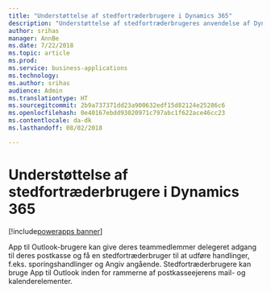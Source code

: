 ```yaml
---
title: "Understøttelse af stedfortræderbrugere i Dynamics 365"
description: "Understøttelse af stedfortræderbrugeres anvendelse af Dynamics 365 App for Outlook"
author: srihas
manager: AnnBe
ms.date: 7/22/2018
ms.topic: article
ms.prod: 
ms.service: business-applications
ms.technology: 
ms.author: srihas
audience: Admin
ms.translationtype: HT
ms.sourcegitcommit: 2b9a737371dd23a900632edf15d82124e25286c6
ms.openlocfilehash: 0e40167ebdd93020971c797abc1f622ace46cc23
ms.contentlocale: da-dk
ms.lasthandoff: 08/02/2018

---
```

# <a name="support-for-delegate-users-in-dynamics-365"></a>Understøttelse af stedfortræderbrugere i Dynamics 365

[!include[powerapps banner](../includes/powerapps.md)]




App til Outlook-brugere kan give deres teammedlemmer delegeret adgang til deres postkasse og få en stedfortræderbruger til at udføre handlinger, f.eks. sporingshandlinger og Angiv angående. Stedfortræderbrugere kan bruge App til Outlook inden for rammerne af postkasseejerens mail- og kalenderelementer.

